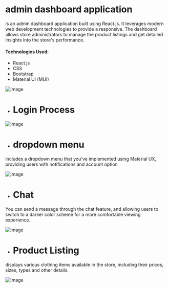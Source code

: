 # admin dashboard application

is an admin dashboard application built using React.js. It leverages modern web development technologies to provide a responsive.  The dashboard allows store administrators to manage the product listings and get detailed insights into the store's performance.


#### Technologies Used:
  - React.js
  - CSS
  - Bootstrap
  - Material UI (MUI)

![image](https://github.com/user-attachments/assets/48b6c5a0-be12-4768-8d89-2c2757ef628e)


* # Login Process

![image](https://github.com/user-attachments/assets/5aaf38dd-750d-4412-ba24-98187dedbe57)

* # dropdown menu
includes a dropdown menu that you've implemented using Material UX, providing users with notifications and account option

![image](https://github.com/user-attachments/assets/8a22af06-d21b-4028-9af7-dd6cbf4e595a)


* # Chat 
You can send a message through the chat feature, and allowing users to switch to a darker color scheme for a more comfortable viewing experience.

![image](https://github.com/user-attachments/assets/c4748c13-1327-4cae-8634-d739dd3d7713)


* # Product Listing

displays various clothing items available in the store, including their prices, sizes, types and other details.

![image](https://github.com/user-attachments/assets/ff349078-86a4-420c-a35f-7e1e44a6e126)
